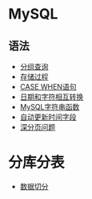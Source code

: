 # MySQL

## 语法
- <a href="../../pages/JavaWeb/db/MySQL/分组查询.md">分组查询</a>
- <a href="../../pages/JavaWeb/db/MySQL/存储过程.md">存储过程</a>
- <a href="../../pages/JavaWeb/db/MySQL/case_when.md">CASE WHEN语句</a>
- <a href="../../pages/JavaWeb/db/MySQL/日期和字符相互转换.md">日期和字符相互转换</a>
- <a href="../../pages/JavaWeb/db/MySQL/MySQL字符串函数.md">MySQL字符串函数</a>
- <a href="../../pages/JavaWeb/db/MySQL/自动更新时间字段.md">自动更新时间字段</a>
- <a href="../../pages/JavaWeb/db/MySQL/深分页问题.md">深分页问题</a>

# 分库分表
- <a href="../../pages/JavaWeb/db/分库分表/数据切分.md">数据切分</a>
